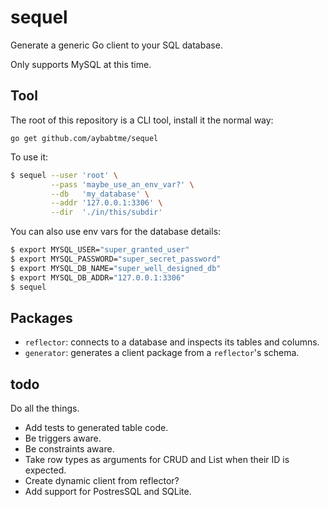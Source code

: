 # sequel

Generate a generic Go client to your SQL database.

Only supports MySQL at this time.

## Tool

The root of this repository is a CLI tool, install it the normal way:

```
go get github.com/aybabtme/sequel
```

To use it:

```bash
$ sequel --user 'root' \
         --pass 'maybe_use_an_env_var?' \
         --db   'my_database' \
         --addr '127.0.0.1:3306' \
         --dir  './in/this/subdir'
```

You can also use env vars for the database details:

```bash
$ export MYSQL_USER="super_granted_user"
$ export MYSQL_PASSWORD="super_secret_password"
$ export MYSQL_DB_NAME="super_well_designed_db"
$ export MYSQL_DB_ADDR="127.0.0.1:3306"
$ sequel
```

## Packages

* `reflector`: connects to a database and inspects its tables and columns.
* `generator`: generates a client package from a `reflector`'s schema.

## todo

Do all the things.

* Add tests to generated table code.
* Be triggers aware.
* Be constraints aware.
* Take row types as arguments for CRUD and List when their ID is expected.
* Create dynamic client from reflector?
* Add support for PostresSQL and SQLite.
